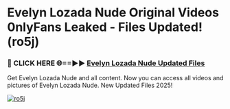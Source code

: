 # Evelyn Lozada Nude Original Videos 0nlyFans Leaked - Files Updated! (ro5j)

<h3>🔴 CLICK HERE 🌐==►► <a href="https://tinyurl.com/52m3yx9h" rel="nofollow">Evelyn Lozada Nude Updated Files</a></h3>

Get Evelyn Lozada Nude and all content. Now you can access all videos and pictures of Evelyn Lozada Nude. New Updated Files 2025!

[![ro5j](https://i.imgur.com/TnHtlc8.gif)](https://tinyurl.com/52m3yx9h)
